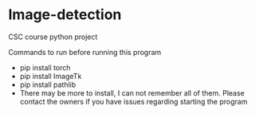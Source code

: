 # Image-detection
CSC course python project


Commands to run before running this program

 - pip install torch
 - pip install ImageTk
 - pip install pathlib
 - There may be more to install, I can not remember all of them. Please contact the owners if you have issues regarding starting the program

